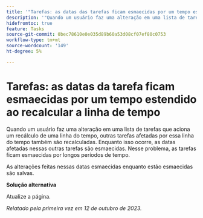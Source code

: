 ```yaml
---
title: '"Tarefas: as datas das tarefas ficam esmaecidas por um tempo estendido ao recalcular a linha de tempo'
description: '"Quando um usuário faz uma alteração em uma lista de tarefas que aciona um recálculo de uma linha do tempo, outras tarefas afetadas por essa linha do tempo também são recalculadas. Enquanto isso ocorre, as datas afetadas nessas outras tarefas são esmaecidas. Nesse problema, as tarefas ficam esmaecidas por longos períodos de tempo. ”'
hidefromtoc: true
feature: Tasks
source-git-commit: 0bec78610e0e035d89b60a53d08cf07ef80c0753
workflow-type: tm+mt
source-wordcount: '149'
ht-degree: 5%

---
```



# Tarefas: as datas da tarefa ficam esmaecidas por um tempo estendido ao recalcular a linha de tempo

Quando um usuário faz uma alteração em uma lista de tarefas que aciona um recálculo de uma linha do tempo, outras tarefas afetadas por essa linha do tempo também são recalculadas. Enquanto isso ocorre, as datas afetadas nessas outras tarefas são esmaecidas. Nesse problema, as tarefas ficam esmaecidas por longos períodos de tempo.

As alterações feitas nessas datas esmaecidas enquanto estão esmaecidas são salvas.

**Solução alternativa**

Atualize a página.

_Relatado pela primeira vez em 12 de outubro de 2023._
